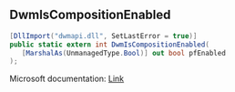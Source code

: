 ## DwmIsCompositionEnabled

```csharp
[DllImport("dwmapi.dll", SetLastError = true)]
public static extern int DwmIsCompositionEnabled(
   [MarshalAs(UnmanagedType.Bool)] out bool pfEnabled
);
```

Microsoft documentation: [Link](https://docs.microsoft.com/en-us/windows/win32/api/dwmapi/nf-dwmapi-dwmenablecomposition)
